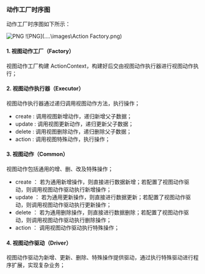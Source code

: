 ### 动作工厂时序图

动作工厂时序图如下所示：

![PNG](..\..\images\11.png)
![PNG](..\..\images\Action Factory.png)

#### 1. 视图动作工厂（Factory）

视图动作工厂构建 ActionContext，构建好后交由视图动作执行器进行视图动作执行；

#### 2. 视图动作执行器（Executor）

视图动作执行器通过递归调用视图动作方法，执行操作；

- create : 调用视图新增动作，递归新增父子数据；
- update : 调用视图更新动作，递归更新父子数据；
- delete : 调用视图删除动作，递归删除父子数据；
- action : 调用视图特殊动作，执行操作；

#### 3. 视图动作（Common）

视图动作包括通用的增、删、改及特殊操作；

- create ： 若为通用新增操作，则直接进行数据新增；若配置了视图动作驱动，则调用视图动作驱动执行新增操作；
- update ： 若为通用更新操作，则直接进行数据更新；若配置了视图动作驱动，则调用视图动作驱动执行更新操作；
- delete ： 若为通用删除操作，则直接进行数据删除；若配置了视图动作驱动，则调用视图动作驱动执行删除操作；
- action ： 调用视图动作驱动执行特殊操作；

#### 4. 视图动作驱动（Driver）

视图动作驱动为新增、更新、删除、特殊操作提供驱动，通过执行特殊驱动进行程序扩展，实现复杂业务；



